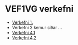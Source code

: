 # VEF1VG verkefni

* [Verkefni 1.](Verkefni-1/index.html)
* Verkefni 2 kemur síðar ...
* [Verkefni 4.1](verk4/)
* [Verkefni 4.2](verk4/verkefni53.html)
